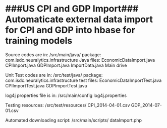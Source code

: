 ###US CPI and GDP Import###
Automaticate external data import for CPI and GDP into hbase for training models
====================

Source codes are in: /src/main/java/
			package: com.isdc.neuralytics.infrastructure
		 Java files: EconomicDataImport.java
		 			 CPIImport.java
		 			 GDPImport.java
		 			 ImportData.java  Main drive
		 			 
Unit Test codes are in: /src/test/java/
			   package: com.isdc.neuralytics.infrastructure
		    test files: EconomicDataImportTest.java
		    			CPIImportTest.java
		    			GDPImportTest.java

log4j properties file is in: /src/main/config
						log4j.properties

		    			
Testing resources: /src/test/resources/
	CPI_2014-04-01.csv
	GDP_2014-07-01.csv

Automated downloading script: /src/main/scripts/
	dataImport.php
